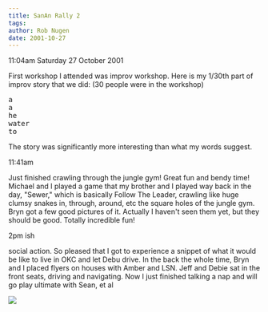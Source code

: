 ```yaml
---
title: SanAn Rally 2
tags: 
author: Rob Nugen
date: 2001-10-27
---
```


<title></title>

<p class=date>11:04am Saturday 27 October 2001</p>

<p>First workshop I attended was improv workshop.  Here is my 1/30th
part of improv story that we did:  (30 people were in the workshop)</p>

<pre>
a
a
he
water
to
</pre>

<p>The story was significantly more interesting than what my words suggest.</p>

<p class=date>11:41am</p>

<p>Just finished crawling through the jungle gym!  Great fun and bendy time!
Michael and I played a game that my brother and I played way back in
the day, "Sewer," which is basically Follow The Leader, crawling like
huge clumsy snakes in, through, around, etc the square holes of the
jungle gym.  Bryn got a few good pictures of it.  Actually I haven't
seen them yet, but they should be good.  Totally incredible fun!</p>

<p class=date>2pm ish</p>

<p>social action.  So pleased that I got to experience a snippet of
what it would be like to live in OKC and let Debu drive.  In the back
the whole time, Bryn and I placed flyers on houses with Amber and LSN.
Jeff and Debie sat in the front seats, driving and navigating.  Now I
just finished talking a nap and will go play ultimate with Sean, et
al</p>


<p><img src='/images/rob/wL-ROB.gif'/></p>


